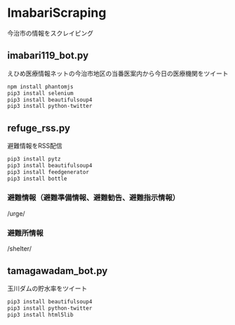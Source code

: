 # ImabariScraping
今治市の情報をスクレイピング

## imabari119_bot.py

えひめ医療情報ネットの今治市地区の当番医案内から今日の医療機関をツイート

```sh
npm install phantomjs
pip3 install selenium
pip3 install beautifulsoup4
pip3 install python-twitter
```

## refuge_rss.py

避難情報をRSS配信

```sh
pip3 install pytz
pip3 install beautifulsoup4
pip3 install feedgenerator
pip3 install bottle
```

### 避難情報（避難準備情報、避難勧告、避難指示情報）
/urge/

### 避難所情報
/shelter/

## tamagawadam_bot.py

玉川ダムの貯水率をツイート

```sh
pip3 install beautifulsoup4
pip3 install python-twitter
pip3 install html5lib
```
